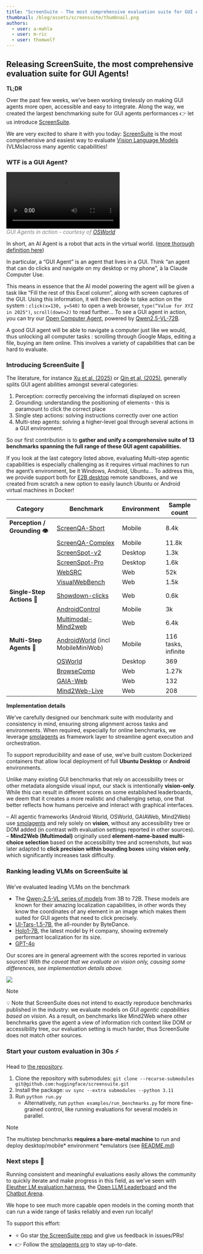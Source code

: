 ```yaml
---
title: "ScreenSuite - The most comprehensive evaluation suite for GUI Agents!"
thumbnail: /blog/assets/screensuite/thumbnail.png
authors:
  - user: a-mahla
  - user: m-ric
  - user: thomwolf
---
```

## Releasing ScreenSuite, the most comprehensive evaluation suite for GUI Agents!

**TL;DR**

Over the past few weeks, we’ve been working tirelessly on making GUI agents more open, accessible and easy to integrate. Along the way, we created the largest benchmarking suite for GUI agents performances 👉 let us introduce [ScreenSuite](https://github.com/huggingface/screensuite).

We are very excited to share it with you today: [ScreenSuite](https://github.com/huggingface/screensuite) is the most comprehensive and easiest way to evaluate [Vision Language Models](https://huggingface.co/blog/vlms) (VLMs)across many agentic capabilities!

### WTF is a GUI Agent?

<div>
  <video controls style="margin-bottom:0;">
    <source src="https://os-world.github.io/static/videos/main.mp4" type="video/mp4">
  </video>
  <p style="color:grey;margin-top:0;"><i>GUI Agents in action - courtesy of <a href="https://os-world.github.io/">OSWorld</a></i></p>
</div>

In short, an AI Agent is a robot that acts in the virtual world. ([more thorough definition here](https://huggingface.co/docs/smolagents/conceptual_guides/intro_agents)) 

In particular, a “GUI Agent” is an agent that lives in a GUI. Think “an agent that can do clicks and navigate on my desktop or my phone”, à la Claude Computer Use.

This means in essence that the AI model powering the agent will be given a task like “Fill the rest of this Excel column”, along with screen captures of the GUI. Using this information, it will then decide to take action on the system : `click(x=130, y=540)` to open a web browser, `type(”Value for XYZ in 2025")`, `scroll(down=2)` to read further… To see a GUI agent in action, you can try our [Open Computer Agent](https://huggingface.co/spaces/smolagents/computer-agent), powered by [Qwen2.5-VL-72B](https://huggingface.co/Qwen/Qwen2.5-VL-72B-Instruct).

A good GUI agent will be able to navigate a computer just like we would, thus unlocking all computer tasks : scrolling through Google Maps, editing a file, buying an item online. This involves a variety of capabilities that can be hard to evaluate.

### Introducing ScreenSuite 🥳

The literature, for instance [Xu et al. (2025)](https://arxiv.org/abs/2412.04454) or [Qin et al. (2025)](https://arxiv.org/abs/2501.12326), generally splits GUI agent abilities amongst several categories:

1. Perception: correctly perceiving the informati displayed on screen
2. Grounding: understanding the positioning of elements - this is paramount to click the correct place
3. Single step actions: solving instructions correctly over one action
4. Multi-step agents: solving a higher-level goal through several actions in a GUI environment.

So our first contribution is to **gather and unify a comprehensive suite of 13 benchmarks spanning the full range of these GUI agent capabilities.**

If you look at the last category listed above, evaluating Multi-step agentic capabilities is especially challenging as it requires virtual machines to run the agent’s environment, be it Windows, Android, Ubuntu... To address this, we provide support both for [E2B desktop](https://github.com/e2b-dev/desktop) remote sandboxes, and we created from scratch a new option to easily launch Ubuntu or Android virtual machines in Docker!

| **Category**                 | **Benchmark**                                                                                    | **Environment** | **Sample count**    |
| ---------------------------- | ------------------------------------------------------------------------------------------------ | --------------- | ------------------- |
| **Perception / Grounding 👁️** | [ScreenQA-Short](https://github.com/google-research-datasets/screen_qa)                          | Mobile          | 8.4k                |
|                              | [ScreenQA-Complex](https://github.com/google-research-datasets/screen_qa/tree/main/complex_qa)   | Mobile          | 11.8k               |
|                              | [ScreenSpot-v2](https://huggingface.co/datasets/OS-Copilot/ScreenSpot-v2/tree/main)              | Desktop         | 1.3k                |
|                              | [ScreenSpot-Pro](https://github.com/likaixin2000/ScreenSpot-Pro-GUI-Grounding)                   | Desktop         | 1.6k                |
|                              | [WebSRC](https://huggingface.co/datasets/X-LANCE/WebSRC_v1.0)                                    | Web             | 52k                 |
|                              | [VisualWebBench](https://huggingface.co/datasets/visualwebbench/VisualWebBench)                  | Web             | 1.5k                |
| **Single-Step Actions 🎯**    | [Showdown-clicks](https://huggingface.co/datasets/generalagents/showdown-clicks)                 | Web             | 0.6k                |
|                              | [AndroidControl](https://github.com/google-research/google-research/tree/master/android_control) | Mobile          | 3k                  |
|                              | [Multimodal-Mind2web](https://huggingface.co/datasets/osunlp/Multimodal-Mind2Web)                | Web             | 6.4k                |
| **Multi-Step Agents 🐾**      | [AndroidWorld](https://github.com/google-research/android_world) (incl MobileMiniWob)            | Mobile          | 116 tasks, infinite |
|                              | [OSWorld](https://os-world.github.io/)                                                           | Desktop         | 369                 |
|                              | [BrowseComp](https://openai.com/index/browsecomp/)                                               | Web             | 1.27k               |
|                              | [GAIA-Web](https://huggingface.co/gaia-benchmark)                                                | Web             | 132                 |
|                              | [Mind2Web-Live](https://osu-nlp-group.github.io/Mind2Web/)                                       | Web             | 208                 |

**Implementation details**

We’ve carefully designed our benchmark suite with modularity and consistency in mind, ensuring strong alignment across tasks and environments. When required, especially for online benchmarks, we leverage [smolagents](https://github.com/serain/smolagents) as framework layer to streamline agent execution and orchestration.

To support reproducibility and ease of use, we’ve built custom Dockerized containers that allow local deployment of full **Ubuntu Desktop** or **Android** environments.

Unlike many existing GUI benchmarks that rely on accessibility trees or other metadata alongside visual input, our stack is intentionally **vision-only**. While this can result in different scores on some established leaderboards, we deem that it creates a more realistic and challenging setup, one that better reflects how humans perceive and interact with graphical interfaces.

– All agentic frameworks (Android World, OSWorld, GAIAWeb, Mind2Web) use [smolagents](https://github.com/huggingface/smolagents) and rely solely on **vision**, without any accessibility tree or DOM added (in contrast with evaluation settings reported in other sources).
– **Mind2Web (Multimodal)** originally used **element-name-based multi-choice selection** based on the accessibility tree and screenshots, but was later adapted to **click precision within bounding boxes** using **vision only**, which significantly increases task difficulty.

### Ranking leading VLMs on ScreenSuite 📊


We’ve evaluated leading VLMs on the benchmark
- The [Qwen-2.5-VL series of models](https://huggingface.co/collections/Qwen/qwen25-vl-6795ffac22b334a837c0f9a5) from 3B to 72B. These models are known for their amazing localization capabilities, in other words they know the coordinates of any element in an image which makes them suited for GUI agents that need to click precisely.
- [UI-Tars-1.5-7B](https://huggingface.co/ByteDance-Seed/UI-TARS-1.5-7B), the all-rounder by ByteDance.
- [Holo1-7B](https://huggingface.co/Hcompany/Holo1-7B), the latest model by H company, showing extremely performant localization for its size.
- [GPT-4o](https://arxiv.org/abs/2410.21276)

Our scores are in general agreement with the scores reported in various sources! *With the caveat that we evaluate on vision only, causing some differences, see implementation details above.*

<div class="flex justify-center">
    <img src="https://huggingface.co/datasets/huggingface/documentation-images/resolve/main/blog/screensuite/scores_screensuite.png"/>
</div>

>[!NOTE]
> 💡 Note that ScreenSuite does not intend to exactly reproduce benchmarks published in the industry: we evaluate models on *GUI agentic capabilities based on vision*. As a result, on benchmarks like Mind2Web where other benchmarks gave the agent a view of information rich context like DOM or accessibility tree, our evaluation setting is much harder, thus ScreenSuite does not match other sources.

### Start your custom evaluation in 30s ⚡️

Head to [the repository](https://github.com/huggingface/screensuite).

1. Clone the repository with submodules: `git clone --recurse-submodules git@github.com:huggingface/screensuite.git`
2. Install the package: `uv sync --extra submodules --python 3.11`
3. Run `python run.py` 
    - Alternatively, run `python examples/run_benchmarks.py` for more fine-grained control, like running evaluations for several models in parallel.

>[!NOTE]
> The multistep benchmarks **requires a bare-metal machine** to run and deploy desktop/mobile* environment *emulators (see [README.md](https://github.com/huggingface/screensuite/blob/main/README.md))

### Next steps 🚀

Running consistent and meaningful evaluations easily allows the community to quickly iterate and make progress in this field, as we’ve seen with [Eleuther LM evaluation harness](https://github.com/EleutherAI/lm-evaluation-harness), the [Open LLM Leaderboard](https://huggingface.co/spaces/open-llm-leaderboard/open_llm_leaderboard#/) and the [Chatbot Arena](https://huggingface.co/spaces/lmarena-ai/chatbot-arena-leaderboard).

We hope to see much more capable open models in the coming month that can run a wide range of tasks reliably and even run locally!

To support this effort:
- ⭐️ Go star [the ScreenSuite repo](https://github.com/huggingface/screensuite) and give us feedback in issues/PRs!
- 👉 Follow the [smolagents org](https://huggingface.co/smolagents) to stay up-to-date.